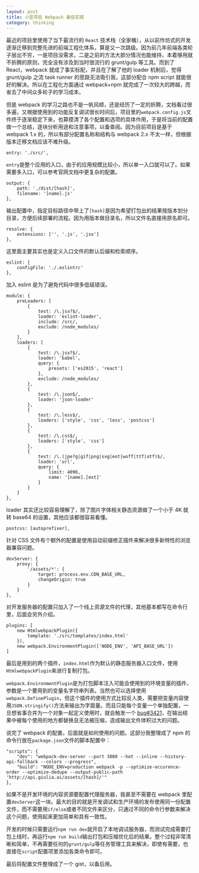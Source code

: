 ```yaml
---
layout: post
title: 小型项目 Webpack 最佳实践
category: thinking
---
```


最近的项目里使用了当下最流行的 `React` 技术栈（全家桶），从以前作坊式的开发逐渐迁移到完整先进的前端工程化体系，算是又一次跳级。因为前几年前端各类轮子层出不穷，一是项目没需求，二是之前的方法大部分情况也能维持，本着够用就不折腾的原则，完全没有涉及到当时很流行的 grunt/gulp 等工具。而到了 React，webpack 就成了事实标配，并且在了解了他的 loader 机制后，觉得 grunt/gulp 之流 task runner 的思路无法吸引我，这部分配合 npm script 就能很好的解决。所以在工程化方面通过 webpack+npm 就完成了一次较大的跨越，而省去了中间众多轮子的学习成本。

但是 webpack 的学习之路也不是一帆风顺，还是经历了一定的折腾，文档看过很多遍，又根据使用到的功能反复调试很长时间后，项目里的`webpack.config.js`文件终于逐渐稳定下来，也算摸清了各个配置和选项的具体作用，于是将当前的配置做一个总结，逐块分析用途和注意事项，以备查阅。因为目前项目是基于 webpack 1.x 的，所以有部分配置名称和结构与 webpack 2.x 不太一样，但根据版本迁移文档应该不难升级。

 	entry: './src/',

`entry`是整个应用的入口，由于的应用规模比较小，所以单一入口就可以了。如果需要多入口，可以参考官网文档中更复杂的配置。

	output: {
		path: './dist/[hash]',
		filename: '[name].js'
	},

输出配置中，指定目标路径中带上了`[hash]`是因为希望打包出的结果按版本划分目录，方便后续部署的流程。因为用版本做目录名，所以文件名直接用原名即可。

	resolve: {
		extensions: ['', '.js', '.jsx']
	},

这里面主要其实也是定义入口文件的默认后缀和检索顺序。

	eslint: {
		configFile: './.eslintrc'
	},

加入 eslint 是为了避免代码中很多低级错误。

	module: {
		preLoaders: [
			{
				test: /\.jsx?$/,
				loader: 'eslint-loader',
				include: /src/,
				exclude: /node_modules/
			}
		],
		loaders: [
			{
				test: /\.jsx?$/,
				loader: 'babel',
				query: {
					presets: ['es2015', 'react']
				},
				exclude: /node_modules/
			},
			{
				test: /\.json$/,
				loader: 'json-loader'
			},
			{
				test: /\.less$/,
				loaders: ['style', 'css', 'less', 'postcss']
			},
			{
				test: /\.css$/,
				loaders: ['style', 'css']
			},
			{
				test: /\.(jpe?g|gif|png|svg|eot|woff|ttf|otf)$/,
				loader: 'url',
				query: {
					limit: 4096,
					name: '[name].[ext]'
				}
			}
		]
	},

loader 其实还比较容易理解了，除了图片字体相关静态资源做了一个小于 4K 就转 base64 的设置，其他应该都很容易看懂。

	postcss: [autoprefixer],

针对 CSS 文件有个额外的配置是使用自动前缀修正插件来解决很多新特性的浏览器兼容问题。

	devServer: {
		proxy: {
			'/assets/*': {
				target: process.env.CDN_BASE_URL,
				changeOrigin: true
			}
		}
	},

对开发服务器的配置只加入了一个线上资源文件的代理，其他基本都写在命令行里，后面会另外介绍。

	plugins: [
		new HtmlwebpackPlugin({
			template: './src/templates/index.html'
		}),
		new webpack.EnvironmentPlugin(['NODE_ENV', 'API_BASE_URL'])
	]

最后是用到的两个插件，`index.html`作为默认的静态服务器入口文件，使用`HtmlwebpackPlugin`来进行复制打包。

`webpack.EnvironmentPlugin`是为打包脚本注入可能会使用到的环境变量的插件，参数是一个要用到的变量名字符串列表。当然也可以选择使用`webpack.DefinePlugin`，但这个插件的使用方式比较反人类，需要把变量内容使用`JSON.stringify()`方法来输出为字面量。而且只能每个变量一个单独配置，一旦想省事合并为一个对象一起定义使用时，就会触发一个 [bug#3421](https://github.com/webpack/webpack/issues/3421)，在输出结果中被每个使用的地方都替换且无法被压缩，造成输出文件体积过大的问题。

说完了 webpack 的配置，后面就是如何使用的问题。这部分我整理成了 npm 的命令行放在`package.json`文件的脚本配置中：

	"scripts": {
		"dev": "webpack-dev-server --port 3000 --hot --inline --history-api-fallback --colors --progress",
		"build": "NODE_ENV=production webpack -p --optimize-occurence-order --optimize-dedupe --output-public-path 'http://api.giulia.ai/assets/[hash]/'"
	},

如果不是开发环境的内容资源要配置代理服务器，我甚至不需要在 webpack 里配置`devServer`这一块。最大的目的就是开发调试和生产环境的发布使用同一份配置文件，而不需要用`if/else`或者不同文件来区分，只通过不同的命令行参数来解决这个问题，使用起来更加简单和具有一致性。

开发的时候只需要运行`npm run dev`就开启了本地调试服务器，而测试完成需要打包上线时，再运行`npm run build`输出打包和压缩优化后的结果。整个过程非常清晰和简单，不再需要任何的`grunt/gulp`等任务管理工具来解决，即使有需要，也直接在`script`配置项里添加各类命令即可。

最后将配置文件整理成了一个 gist，以备后用。

<script src="https://gist.github.com/mytharcher/89891ce55f6b98930c57351bbf3a23af.js"></script>

